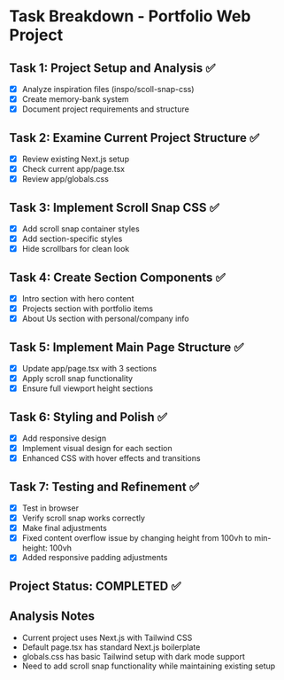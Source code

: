 # Task Breakdown - Portfolio Web Project

## Task 1: Project Setup and Analysis ✅

- [x] Analyze inspiration files (inspo/scoll-snap-css)
- [x] Create memory-bank system
- [x] Document project requirements and structure

## Task 2: Examine Current Project Structure ✅

- [x] Review existing Next.js setup
- [x] Check current app/page.tsx
- [x] Review app/globals.css

## Task 3: Implement Scroll Snap CSS ✅

- [x] Add scroll snap container styles
- [x] Add section-specific styles
- [x] Hide scrollbars for clean look

## Task 4: Create Section Components ✅

- [x] Intro section with hero content
- [x] Projects section with portfolio items
- [x] About Us section with personal/company info

## Task 5: Implement Main Page Structure ✅

- [x] Update app/page.tsx with 3 sections
- [x] Apply scroll snap functionality
- [x] Ensure full viewport height sections

## Task 6: Styling and Polish ✅

- [x] Add responsive design
- [x] Implement visual design for each section
- [x] Enhanced CSS with hover effects and transitions

## Task 7: Testing and Refinement ✅

- [x] Test in browser
- [x] Verify scroll snap works correctly
- [x] Make final adjustments
- [x] Fixed content overflow issue by changing height from 100vh to min-height: 100vh
- [x] Added responsive padding adjustments

## Project Status: COMPLETED ✅

## Analysis Notes

- Current project uses Next.js with Tailwind CSS
- Default page.tsx has standard Next.js boilerplate
- globals.css has basic Tailwind setup with dark mode support
- Need to add scroll snap functionality while maintaining existing setup
